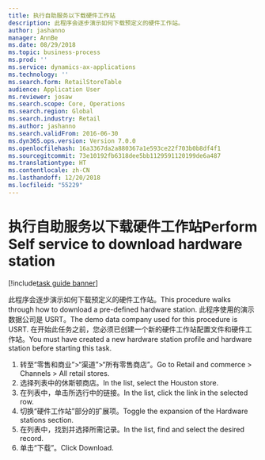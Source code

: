 ```yaml
---
title: 执行自助服务以下载硬件工作站
description: 此程序会逐步演示如何下载预定义的硬件工作站。
author: jashanno
manager: AnnBe
ms.date: 08/29/2018
ms.topic: business-process
ms.prod: ''
ms.service: dynamics-ax-applications
ms.technology: ''
ms.search.form: RetailStoreTable
audience: Application User
ms.reviewer: josaw
ms.search.scope: Core, Operations
ms.search.region: Global
ms.search.industry: Retail
ms.author: jashanno
ms.search.validFrom: 2016-06-30
ms.dyn365.ops.version: Version 7.0.0
ms.openlocfilehash: 16a3367da2a880367a1e593ce22f703b0b8df4f1
ms.sourcegitcommit: 73e10192fb6318dee5bb1129591120199de6a487
ms.translationtype: HT
ms.contentlocale: zh-CN
ms.lasthandoff: 12/20/2018
ms.locfileid: "55229"
---
```

# <a name="perform-self-service-to-download-hardware-station"></a><span data-ttu-id="44396-103">执行自助服务以下载硬件工作站</span><span class="sxs-lookup"><span data-stu-id="44396-103">Perform Self service to download hardware station</span></span>

[!include[task guide banner](../includes/task-guide-banner.md)]

<span data-ttu-id="44396-104">此程序会逐步演示如何下载预定义的硬件工作站。</span><span class="sxs-lookup"><span data-stu-id="44396-104">This procedure walks through how to download a pre-defined hardware station.</span></span> <span data-ttu-id="44396-105">此程序使用的演示数据公司是 USRT。</span><span class="sxs-lookup"><span data-stu-id="44396-105">The demo data company used for this procedure is USRT.</span></span> <span data-ttu-id="44396-106">在开始此任务之前，您必须已创建一个新的硬件工作站配置文件和硬件工作站。</span><span class="sxs-lookup"><span data-stu-id="44396-106">You must have created a new hardware station profile and hardware station before starting this task.</span></span>

1. <span data-ttu-id="44396-107">转至“零售和商业”>“渠道”>“所有零售商店”。</span><span class="sxs-lookup"><span data-stu-id="44396-107">Go to Retail and commerce > Channels > All retail stores.</span></span>
2. <span data-ttu-id="44396-108">选择列表中的休斯顿商店。</span><span class="sxs-lookup"><span data-stu-id="44396-108">In the list, select the Houston store.</span></span>
3. <span data-ttu-id="44396-109">在列表中，单击所选行中的链接。</span><span class="sxs-lookup"><span data-stu-id="44396-109">In the list, click the link in the selected row.</span></span>
4. <span data-ttu-id="44396-110">切换“硬件工作站”部分的扩展项。</span><span class="sxs-lookup"><span data-stu-id="44396-110">Toggle the expansion of the Hardware stations section.</span></span>
5. <span data-ttu-id="44396-111">在列表中，找到并选择所需记录。</span><span class="sxs-lookup"><span data-stu-id="44396-111">In the list, find and select the desired record.</span></span>
6. <span data-ttu-id="44396-112">单击“下载”。</span><span class="sxs-lookup"><span data-stu-id="44396-112">Click Download.</span></span>

